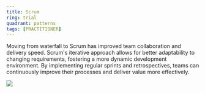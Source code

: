```yaml
---
title: Scrum
ring: trial
quadrant: patterns
tags: [PRACTITIONER]
---
```


Moving from waterfall to Scrum has improved team collaboration and delivery speed. Scrum's iterative approach allows for better adaptability to changing requirements, fostering a more dynamic development environment. By implementing regular sprints and retrospectives, teams can continuously improve their processes and deliver value more effectively.

![](/img/2012-06-30/scrum.png)